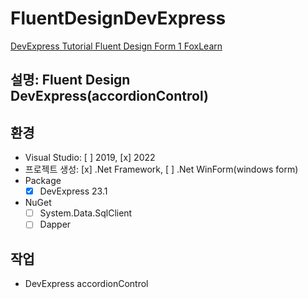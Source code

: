 ﻿# FluentDesignDevExpress

[DevExpress Tutorial   Fluent Design Form 1  FoxLearn](https://youtu.be/8FmLQG9pjV4)

## 설명:  Fluent Design DevExpress(accordionControl)

## 환경
* Visual Studio: [ ] 2019, [x] 2022
* 프로젝트 생성: [x] .Net Framework, [ ] .Net WinForm(windows form)
* Package 
  * [x] DevExpress 23.1
* NuGet
  * [ ] System.Data.SqlClient
  * [ ] Dapper

## 작업
* DevExpress accordionControl